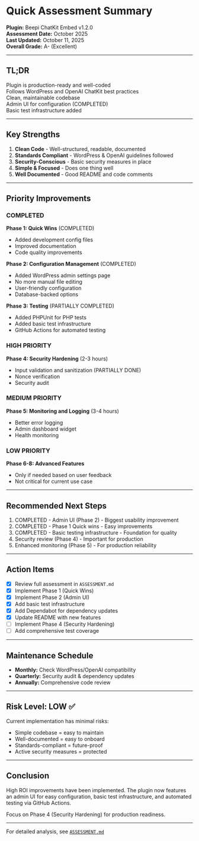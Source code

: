 # Quick Assessment Summary

**Plugin:** Beepi ChatKit Embed v1.2.0  
**Assessment Date:** October 2025  
**Last Updated:** October 11, 2025  
**Overall Grade:** A- (Excellent)

---

## TL;DR

Plugin is production-ready and well-coded  
Follows WordPress and OpenAI ChatKit best practices  
Clean, maintainable codebase  
Admin UI for configuration (COMPLETED)  
Basic test infrastructure added

---

## Key Strengths

1. **Clean Code** - Well-structured, readable, documented
2. **Standards Compliant** - WordPress & OpenAI guidelines followed
3. **Security-Conscious** - Basic security measures in place
4. **Simple & Focused** - Does one thing well
5. **Well Documented** - Good README and code comments

---

## Priority Improvements

### COMPLETED
**Phase 1: Quick Wins** (COMPLETED)
- Added development config files
- Improved documentation
- Code quality improvements

**Phase 2: Configuration Management** (COMPLETED)
- Added WordPress admin settings page
- No more manual file editing
- User-friendly configuration
- Database-backed options

**Phase 3: Testing** (PARTIALLY COMPLETED)
- Added PHPUnit for PHP tests
- Added basic test infrastructure
- GitHub Actions for automated testing

### HIGH PRIORITY
**Phase 4: Security Hardening** (2-3 hours)
- Input validation and sanitization (PARTIALLY DONE)
- Nonce verification
- Security audit

### MEDIUM PRIORITY
**Phase 5: Monitoring and Logging** (3-4 hours)
- Better error logging
- Admin dashboard widget
- Health monitoring

### LOW PRIORITY
**Phase 6-8: Advanced Features**
- Only if needed based on user feedback
- Not critical for current use case

---

## Recommended Next Steps

1. COMPLETED - Admin UI (Phase 2) - Biggest usability improvement
2. COMPLETED - Phase 1 Quick wins - Easy improvements
3. COMPLETED - Basic testing infrastructure - Foundation for quality
4. Security review (Phase 4) - Important for production
5. Enhanced monitoring (Phase 5) - For production reliability

---

## Action Items

- [x] Review full assessment in `ASSESSMENT.md`
- [x] Implement Phase 1 (Quick Wins)
- [x] Implement Phase 2 (Admin UI)
- [x] Add basic test infrastructure
- [x] Add Dependabot for dependency updates
- [x] Update README with new features
- [ ] Implement Phase 4 (Security Hardening)
- [ ] Add comprehensive test coverage

---

## Maintenance Schedule

- **Monthly:** Check WordPress/OpenAI compatibility
- **Quarterly:** Security audit & dependency updates
- **Annually:** Comprehensive code review

---

## Risk Level: LOW ✅

Current implementation has minimal risks:
- Simple codebase = easy to maintain
- Well-documented = easy to onboard
- Standards-compliant = future-proof
- Active security measures = protected

---

## Conclusion

High ROI improvements have been implemented. The plugin now features an admin UI for easy configuration, basic test infrastructure, and automated testing via GitHub Actions.

Focus on Phase 4 (Security Hardening) for production readiness.

---

For detailed analysis, see [`ASSESSMENT.md`](./ASSESSMENT.md)
